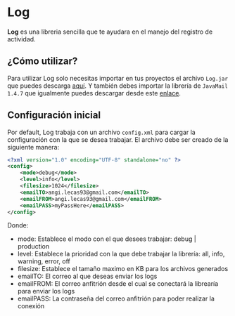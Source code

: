# Log
**Log** es una libreria sencilla que te ayudara en el manejo del registro de actividad.

## ¿Cómo utilizar?

Para utilizar Log solo necesitas importar en tus proyectos el archivo `Log.jar` que puedes descarga [aquí](http://google.com). Y también debes importar la librería de `JavaMail 1.4.7` que igualmente puedes descargar desde este [enlace](https://mvnrepository.com/artifact/javax.mail/mail/1.4.7).

## Configuración inicial

Por default, Log trabaja con un archivo `config.xml` para cargar la configuración con la que se desea trabajar.
El archivo debe ser creado de la siguiente manera:
```xml
<?xml version="1.0" encoding="UTF-8" standalone="no" ?>
<config>
	<mode>debug</mode>
	<level>info</level>
	<filesize>1024</filesize>	
	<emailTO>angi.lecas93@gmail.com</emailTO>
	<emailFROM>angi.lecas93@gmail.com</emailFROM>
	<emailPASS>myPassHere</emailPASS>
</config>
```
Donde:
* mode: Establece el modo con el que desees trabajar: debug | production
* level: Establece la prioridad con la que debe trabajar la librería: all, info, warning, error, off
* filesize: Establece el tamaño maximo en KB para los archivos generados
* emailTO: El correo al que deseas enviar los logs
* emailFROM: El correo anfitrión desde el cual se conectará la librearía para enviar los logs
* emailPASS: La contraseña del correo anfitrión para poder realizar la conexión
